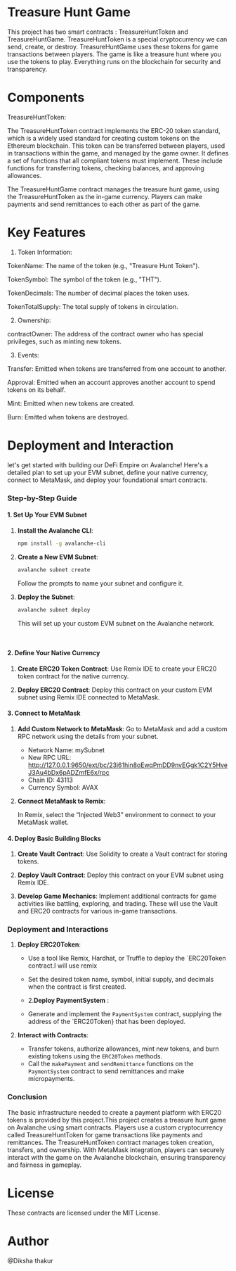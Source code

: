 # Treasure Hunt Game
This project has two smart contracts : TreasureHuntToken and TreasureHuntGame. TreasureHuntToken is a special cryptocurrency we  can send, create, or destroy. TreasureHuntGame uses these tokens for game transactions between players. The game is like a treasure hunt where you use the tokens to play. Everything runs on the blockchain for security and transparency.

# Components

TreasureHuntToken:

The TreasureHuntToken contract implements the ERC-20 token standard, which is a widely used standard for creating custom tokens on the Ethereum blockchain. This token can be transferred between players, 
used in transactions within the game, and managed by the game owner.
It  defines a set of functions that all compliant tokens must implement. These include functions for transferring tokens, checking balances, and approving allowances.

The TreasureHuntGame contract manages the treasure hunt game, using the TreasureHuntToken as the in-game currency. Players can make payments and send remittances to each other as part of the game.

# Key Features

1) Token Information:

 TokenName: The name of the token (e.g., "Treasure Hunt Token").

 TokenSymbol: The symbol of the token (e.g., "THT").
   
 TokenDecimals: The number of decimal places the token uses.
 
 TokenTotalSupply: The total supply of tokens in circulation.



  2)  Ownership:

  contractOwner: The address of the contract owner who has special privileges, such as minting new tokens.


   3) Events:

  Transfer: Emitted when tokens are transferred from one account to another.
 
  Approval: Emitted when an account approves another account to spend tokens on its behalf.
  
  Mint: Emitted when new tokens are created.
  
 Burn: Emitted when tokens are destroyed.


# Deployment and Interaction

 let's get started with building our DeFi Empire on Avalanche! Here's a detailed plan to set up your EVM subnet, define your native currency, connect to MetaMask, and deploy your foundational smart contracts.

### Step-by-Step Guide

#### 1. Set Up Your EVM Subnet

1. **Install the Avalanche CLI**:
   ```bash
   npm install -g avalanche-cli
   ```

2. **Create a New EVM Subnet**:
   ```bash
   avalanche subnet create
   ```
   Follow the prompts to name your subnet and configure it.

3. **Deploy the Subnet**:
   ```bash
   avalanche subnet deploy
   ```
   This will set up your custom EVM subnet on the Avalanche network.

   
#### 2. Define Your Native Currency

1. **Create ERC20 Token Contract**:
   Use Remix IDE to create your ERC20 token contract for the native currency.

2. **Deploy ERC20 Contract**:
   Deploy this contract on your custom EVM subnet using Remix IDE connected to MetaMask.

#### 3. Connect to MetaMask

1. **Add Custom Network to MetaMask**:
   Go to MetaMask and add a custom RPC network using the details from your subnet.

   - Network Name: mySubnet
   - New RPC URL:  http://127.0.0.1:9650/ext/bc/23i61hin8oEwqPmDD9nvEGgk1C2Y5HveJ3Au4bDx6pADZmfE6x/rpc
   - Chain ID: 43113
   - Currency Symbol: AVAX
     
2. **Connect MetaMask to Remix**:
        
   In Remix, select the “Injected Web3” environment to connect to your MetaMask wallet.

#### 4. Deploy Basic Building Blocks

1. **Create Vault Contract**:
   Use Solidity to create a Vault contract for storing tokens. 

2. **Deploy Vault Contract**:
   Deploy this contract on your EVM subnet using Remix IDE.

3. **Develop Game Mechanics**:
   Implement additional contracts for game activities like battling, exploring, and trading. These will use the Vault and ERC20 contracts for various in-game transactions.

### Deployment and Interactions

1. **Deploy ERC20Token**:
   - Use a tool like Remix, Hardhat, or Truffle to deploy the `ERC20Token contract.I will use remix
     
    - Set the desired token name, symbol, initial supply, and decimals when the contract is first created.
      
    - 2.**Deploy PaymentSystem** : 
   - Generate and implement the `PaymentSystem` contract, supplying the address of the `ERC20Token} that has been deployed.

3. **Interact with Contracts**:
   - Transfer tokens, authorize allowances, mint new tokens, and burn existing tokens using the `ERC20Token` methods.
    - Call the `makePayment` and `sendRemittance` functions on the `PaymentSystem` contract to send remittances and make micropayments.


### Conclusion

The basic infrastructure needed to create a payment platform with ERC20 tokens is provided by this project.This project creates a treasure hunt game on Avalanche using smart contracts. Players use a custom cryptocurrency called TreasureHuntToken for game transactions like payments and remittances. The TreasureHuntToken contract manages token creation, transfers, and ownership. With MetaMask integration, players can securely interact with the game on the Avalanche blockchain, ensuring transparency and fairness in gameplay.

# License
These contracts are licensed under the MIT License.

# Author
@Diksha thakur
